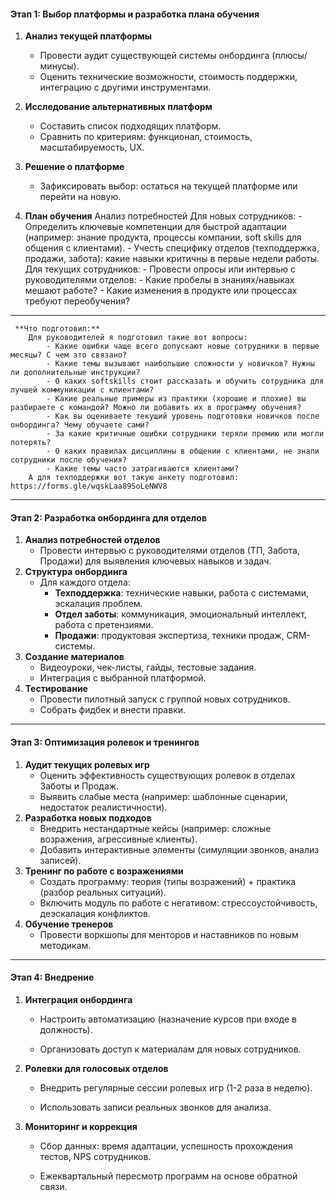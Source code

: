 #### **Этап 1: Выбор платформы и разработка плана обучения**

1. **Анализ текущей платформы**
    - Провести аудит существующей системы онбординга (плюсы/минусы).
    - Оценить технические возможности, стоимость поддержки, интеграцию с другими инструментами.
        
2. **Исследование альтернативных платформ**
    - Составить список подходящих платформ.
    - Сравнить по критериям: функционал, стоимость, масштабируемость, UX.
    
3. **Решение о платформе**
    - Зафиксировать выбор: остаться на текущей платформе или перейти на новую.
    
4. **План обучения**
	Анализ потребностей
		Для новых сотрудников:
			- Определить ключевые компетенции для быстрой адаптации (например: знание продукта, процессы компании, soft skills для общения с клиентами).
			- Учесть специфику отделов (техподдержка, продажи, забота): какие навыки критичны в первые недели работы.
		Для текущих сотрудников:
			- Провести опросы или интервью с руководителями отделов:
			- Какие пробелы в знаниях/навыках мешают работе?
			- Какие изменения в продукте или процессах требуют переобучения?
---
	 **Что подготовил:**
		Для руководителей я подготовил такие вот вопросы:
			- Какие ошибки чаще всего допускают новые сотрудники в первые месяцы? С чем это связано?
			- Какие темы вызывают наибольшие сложности у новичков? Нужны ли дополнительные инструкции?
			- О каких softskills стоит рассказать и обучить сотрудника для лучшей коммуникации с клиентами?
			- Какие реальные примеры из практики (хорошие и плохие) вы разбираете с командой? Можно ли добавить их в программу обучения?
			- Как вы оцениваете текущий уровень подготовки новичков после онбординга? Чему обучаете сами?
			- За какие критичные ошибки сотрудники теряли премию или могли потерять?
			- О каких правилах дисциплины в общении с клиентами, не знали сотрудники после обучения?
			- Какие темы часто затрагиваются клиентами?
		А для техподдержки вот такую анкету подготовил: https://forms.gle/wqskLaa89SoLeNWV8
		
---
#### **Этап 2: Разработка онбординга для отделов**

1. **Анализ потребностей отделов**
    - Провести интервью с руководителями отделов (ТП, Забота, Продажи) для выявления ключевых навыков и задач.
2. **Структура онбординга**
    - Для каждого отдела:
        - **Техподдержка**: технические навыки, работа с системами, эскалация проблем.
        - **Отдел заботы**: коммуникация, эмоциональный интеллект, работа с претензиями.
        - **Продажи**: продуктовая экспертиза, техники продаж, CRM-системы.
3. **Создание материалов**
    - Видеоуроки, чек-листы, гайды, тестовые задания.
    - Интеграция с выбранной платформой.
4. **Тестирование**
    - Провести пилотный запуск с группой новых сотрудников.
    - Собрать фидбек и внести правки.
---

#### **Этап 3: Оптимизация ролевок и тренингов**

1. **Аудит текущих ролевых игр**
    - Оценить эффективность существующих ролевок в отделах Заботы и Продаж.
    - Выявить слабые места (например: шаблонные сценарии, недостаток реалистичности).
2. **Разработка новых подходов**
    - Внедрить нестандартные кейсы (например: сложные возражения, агрессивные клиенты).
    - Добавить интерактивные элементы (симуляции звонков, анализ записей).
3. **Тренинг по работе с возражениями**
    - Создать программу: теория (типы возражений) + практика (разбор реальных ситуаций).
    - Включить модуль по работе с негативом: стрессоустойчивость, деэскалация конфликтов.
4. **Обучение тренеров**
    - Провести воркшопы для менторов и наставников по новым методикам.

---

#### **Этап 4: Внедрение**

1. **Интеграция онбординга**
    
    - Настроить автоматизацию (назначение курсов при входе в должность).
        
    - Организовать доступ к материалам для новых сотрудников.
        
2. **Ролевки для голосовых отделов**
    
    - Внедрить регулярные сессии ролевых игр (1-2 раза в неделю).
        
    - Использовать записи реальных звонков для анализа.
        
3. **Мониторинг и коррекция**
    
    - Сбор данных: время адаптации, успешность прохождения тестов, NPS сотрудников.
        
    - Ежеквартальный пересмотр программ на основе обратной связи.